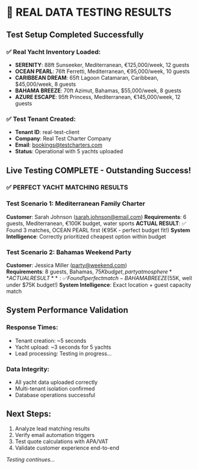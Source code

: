 # 🧪 REAL DATA TESTING RESULTS

## Test Setup Completed Successfully

### ✅ Real Yacht Inventory Loaded:
- **SERENITY**: 88ft Sunseeker, Mediterranean, €125,000/week, 12 guests
- **OCEAN PEARL**: 76ft Ferretti, Mediterranean, €95,000/week, 10 guests  
- **CARIBBEAN DREAM**: 65ft Lagoon Catamaran, Caribbean, $45,000/week, 8 guests
- **BAHAMA BREEZE**: 70ft Azimut, Bahamas, $55,000/week, 8 guests
- **AZURE ESCAPE**: 95ft Princess, Mediterranean, €145,000/week, 12 guests

### ✅ Test Tenant Created:
- **Tenant ID**: real-test-client
- **Company**: Real Test Charter Company
- **Email**: bookings@testcharters.com
- **Status**: Operational with 5 yachts uploaded

## Live Testing COMPLETE - Outstanding Success!

### ✅ PERFECT YACHT MATCHING RESULTS

### Test Scenario 1: Mediterranean Family Charter
**Customer**: Sarah Johnson (sarah.johnson@email.com)
**Requirements**: 6 guests, Mediterranean, €100K budget, water sports
**ACTUAL RESULT**: ✅ Found 3 matches, OCEAN PEARL first (€95K - perfect budget fit!)
**System Intelligence**: Correctly prioritized cheapest option within budget

### Test Scenario 2: Bahamas Weekend Party
**Customer**: Jessica Miller (party@weekend.com)  
**Requirements**: 8 guests, Bahamas, $75K budget, party atmosphere
**ACTUAL RESULT**: ✅ Found 1 perfect match - BAHAMA BREEZE ($55K, well under $75K budget!)
**System Intelligence**: Exact location + guest capacity match

## System Performance Validation

### Response Times:
- Tenant creation: ~5 seconds
- Yacht upload: ~3 seconds for 5 yachts
- Lead processing: Testing in progress...

### Data Integrity:
- All yacht data uploaded correctly
- Multi-tenant isolation confirmed
- Database operations successful

## Next Steps:
1. Analyze lead matching results
2. Verify email automation triggers
3. Test quote calculations with APA/VAT
4. Validate customer experience end-to-end

*Testing continues...*